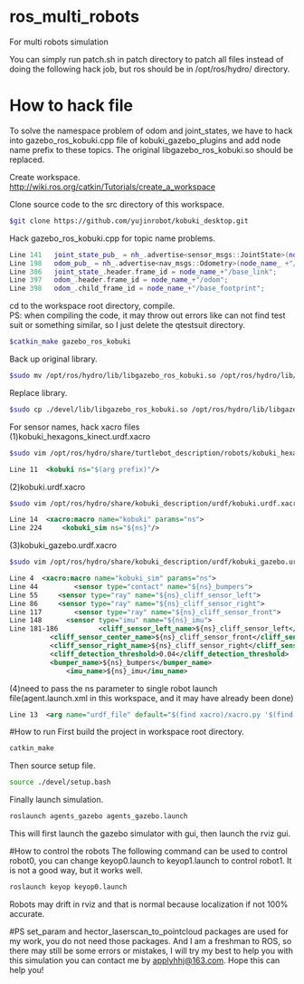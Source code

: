# ros_multi_robots
For multi robots simulation

You can simply run patch.sh in patch directory to patch all files instead of doing the following hack job, but ros should be in /opt/ros/hydro/ directory.

# How to hack file
To solve the namespace problem of odom and joint_states, we have to hack into gazebo_ros_kobuki.cpp file of  kobuki_gazebo_plugins and add node name prefix to these topics. The original libgazebo_ros_kobuki.so should be replaced.

Create workspace.<br />
http://wiki.ros.org/catkin/Tutorials/create_a_workspace

Clone source code to the src directory of this workspace.
```Bash
$git clone https://github.com/yujinrobot/kobuki_desktop.git
```
Hack gazebo_ros_kobuki.cpp for topic name problems.
```cpp
Line 141   joint_state_pub_ = nh_.advertise<sensor_msgs::JointState>(node_name_ +"/joint_states", 1);
Line 198   odom_pub_ = nh_.advertise<nav_msgs::Odometry>(node_name_ +"/odom", 1);
Line 386   joint_state_.header.frame_id = node_name_+"/base_link";
Line 397   odom_.header.frame_id = node_name_+"/odom";
Line 398   odom_.child_frame_id = node_name_+"/base_footprint";
```
cd to the workspace root directory, compile.<br />
PS: when compiling the code, it may throw out errors like can not find test suit or something similar, so I just delete the qtestsuit directory.<br />
```Bash
$catkin_make gazebo_ros_kobuki
```
Back up original library.<br />
```Bash
$sudo mv /opt/ros/hydro/lib/libgazebo_ros_kobuki.so /opt/ros/hydro/lib/libgazebo_ros_kobuki.so.old
```
Replace library.<br />
```Bash
$sudo cp ./devel/lib/libgazebo_ros_kobuki.so /opt/ros/hydro/lib/libgazebo_ros_kobuki.so
```
For sensor names, hack xacro files<br />
(1)kobuki_hexagons_kinect.urdf.xacro<br />
```Bash
$sudo vim /opt/ros/hydro/share/turtlebot_description/robots/kobuki_hexagons_kinect.urdf.xacro
```
```xml
Line 11  <kobuki ns="$(arg prefix)"/>
```
(2)kobuki.urdf.xacro<br />
```Bash
$sudo vim /opt/ros/hydro/share/kobuki_description/urdf/kobuki.urdf.xacro
```
```xml
Line 14  <xacro:macro name="kobuki" params="ns"> 
Line 224     <kobuki_sim ns="${ns}"/>
```
(3)kobuki_gazebo.urdf.xacro <br />
```Bash
$sudo vim /opt/ros/hydro/share/kobuki_description/urdf/kobuki_gazebo.urdf.xacro
```
```xml
Line 4  <xacro:macro name="kobuki_sim" params="ns">
Line 44 	    <sensor type="contact" name="${ns}_bumpers">
Line 55	    <sensor type="ray" name="${ns}_cliff_sensor_left">
Line 86	    <sensor type="ray" name="${ns}_cliff_sensor_right">
Line 117 	    <sensor type="ray" name="${ns}_cliff_sensor_front">
Line 148	  <sensor type="imu" name="${ns}_imu">
Line 181-186	      <cliff_sensor_left_name>${ns}_cliff_sensor_left</cliff_sensor_left_name>
	      <cliff_sensor_center_name>${ns}_cliff_sensor_front</cliff_sensor_center_name>
	      <cliff_sensor_right_name>${ns}_cliff_sensor_right</cliff_sensor_right_name>
	      <cliff_detection_threshold>0.04</cliff_detection_threshold>
	      <bumper_name>${ns}_bumpers</bumper_name>
              <imu_name>${ns}_imu</imu_name>
```
(4)need to pass the ns parameter to single robot launch file(agent.launch.xml in this workspace, and it may have already been done) <br />
```xml
Line 13  <arg name="urdf_file" default="$(find xacro)/xacro.py '$(find turtlebot_description)/robots/$(arg base)_$(arg stacks)_$(arg 3d_sensor).urdf.xacro' prefix:=$(arg robot_name)" />
```

#How to run
First build the project in workspace root directory.<br />
```Bash
catkin_make
```
Then source setup file.<br />
```Bash
source ./devel/setup.bash
```
Finally launch simulation.<br />
```Bash
roslaunch agents_gazebo agents_gazebo.launch
```
This will first launch the gazebo simulator with gui, then launch the rviz gui.<br />

#How to control the robots
The following command can be used to control robot0, you can change keyop0.launch to keyop1.launch to control robot1. It is not a good way, but it works well.<br />
```Bash
roslaunch keyop keyop0.launch
```
Robots may drift in rviz and that is normal because localization if not 100% accurate.<br />

#PS
set_param and hector_laserscan_to_pointcloud packages are used for my work, you do not need those packages. And I am a freshman to ROS, so there may still be some errors or mistakes, I will try my best to help you with this simulation you can contact me by applyhhj@163.com. Hope this can help you!

